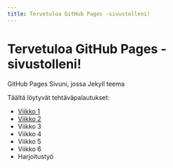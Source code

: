 ```yaml
---
title: Tervetuloa GitHub Pages -sivustolleni!
---
```


# Tervetuloa GitHub Pages -sivustolleni!

GitHub Pages Sivuni, jossa Jekyll teema

Täältä löytyvät tehtäväpalautukset:

- [Viikko 1](viikko1.md)
- [Viikko 2](viikko2.md)
- Viikko 3
- Viikko 4
- Viikko 5
- Viikko 6
- Harjoitustyö
